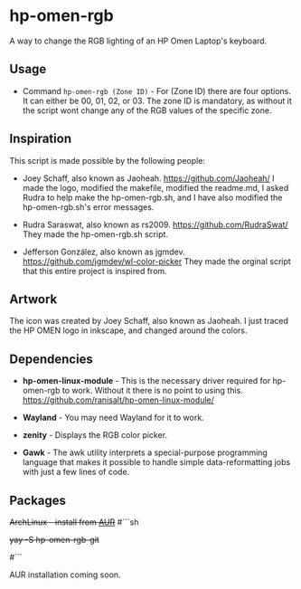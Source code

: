 # hp-omen-rgb
A way to change the RGB lighting of an HP Omen Laptop's keyboard.

## Usage
  - Command `hp-omen-rgb (Zone ID)` - For (Zone ID) there are four options. It can either be 00, 01, 02, or 03. The zone ID is mandatory, as without it the script wont change any of the RGB values of the specific zone. 

## Inspiration

This script is made possible by the following people:

* Joey Schaff, also known as Jaoheah. https://github.com/Jaoheah/ I made the logo, modified the makefile, modified the readme.md, I asked Rudra to help make the hp-omen-rgb.sh, and I have also modified the hp-omen-rgb.sh's error messages.

* Rudra Saraswat, also known as rs2009. https://github.com/RudraSwat/ They made the hp-omen-rgb.sh script.

* Jefferson González, also known as jgmdev. https://github.com/jgmdev/wl-color-picker They made the orginal script that this entire project is inspired from. 

## Artwork

The icon was created by Joey Schaff, also known as Jaoheah. I just traced the HP OMEN logo in inkscape, and changed around the colors.

## Dependencies

* __hp-omen-linux-module__ - This is the necessary driver required for hp-omen-rgb to work. Without it there is no point to using this. https://github.com/ranisalt/hp-omen-linux-module/

* __Wayland__ - You may need Wayland for it to work.

* __zenity__ - Displays the RGB color picker. 

* __Gawk__ - The awk utility interprets a special-purpose programming language that makes it possible to handle simple data-reformatting jobs with just a few lines of code.


## Packages

~~ArchLinux - install from [AUR]()~~
#```sh

~~yay -S hp-omen-rgb-git~~ 

#```

AUR installation coming soon.
